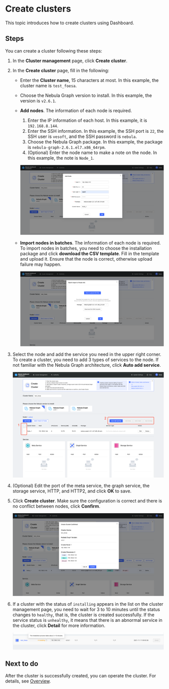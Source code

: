 # Create clusters

This topic introduces how to create clusters using Dashboard.

## Steps

You can create a cluster following these steps:

1. In the **Cluster management** page, click **Create cluster**.
2. In the **Create cluster** page, fill in the following:
   - Enter the **Cluster name**, 15 characters at most. In this example, the cluster name is `test_foesa`.
   - Choose the Nebula Graph version to install. In this example, the version is `v2.6.1`.
   - **Add nodes**. The information of each node is required.
  
     1. Enter the IP information of each host. In this example, it is `192.168.8.144`.
     2. Enter the SSH information. In this example, the SSH port is `22`, the SSH user is `vesoft`, and the SSH password is `nebula`.
     3. Choose the Nebula Graph package. In this example, the package is `nebula-graph-2.6.1.el7.x86_64rpm`.
     4. (Optional) Enter the node name to make a note on the node. In this example, the note is `Node_1`.

     ![cluster](../figs/ds-021.png)

   - **Import nodes in batches**. The information of each node is required. To import nodes in batches, you need to choose the installation package and click **download the CSV template**. Fill in the template and upload it. Ensure that the node is correct, otherwise upload failure may happen.

     ![batch-import](../figs/ds-030.png)

3. Select the node and add the service you need in the upper right corner. To create a cluster, you need to add 3 types of services to the node. If not familiar with the Nebula Graph architecture, click **Auto add service**.

   ![add-service](../figs/ds-029.png)

4. (Optional) Edit the port of the meta service, the graph service, the storage service, HTTP, and HTTP2, and click **OK** to save.

5. Click **Create cluster**. Make sure the configuration is correct and there is no conflict between nodes, click **Confirm**.

   ![check](../figs/ds-023.png)

6. If a cluster with the status of `installing` appears in the list on the cluster management page, you need to wait for 3 to 10 minutes until the status changes to `healthy`, that is, the cluster is created successfully. If the service status is `unhealthy`, it means that there is an abnormal service in the cluster, click **Detail** for more information.

   ![installing](../figs/ds-024.png)

## Next to do

After the cluster is successfully created, you can operate the cluster. For details, see [Overview](../4.cluster-operator/1.overview.md).
